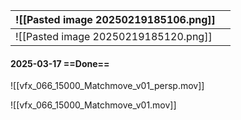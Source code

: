 
| ![[Pasted image 20250219185106.png]] |     |
| ------------------------------------ | --- |
| ![[Pasted image 20250219185120.png]] |     |
#### 2025-03-17 ==Done==
![[vfx_066_15000_Matchmove_v01_persp.mov]]

![[vfx_066_15000_Matchmove_v01.mov]]